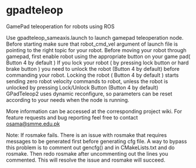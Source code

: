 gpadteleop
==========

GamePad teleoperation for robots using ROS

Use gpadteleop_sameaxis.launch to launch gamepad teleoperation node.
Before starting make sure that robot_cmd_vel argument of launch file is pointing to the right topic for your robot.
Before moving your robot through gamepad, first enable robot using the appropriate button
on your game pad( Button 4 by default )
If you lock your robot ( by pressing lock button or hard brake button ) you need to unlock
the robot (Button 4 by default) before commanding your robot.
Locking the robot ( Button 4 by default ) starts sending zero robot velocity commands to
robot, unless the robot is unlocked by pressing Lock/Unlock Button (Button 4 by default)
GPadTeleop2 uses dynamic reconfigure, so parameters can be reset according to your needs when the node is running.

More information can be accessed at the corresponding project wiki.
For feature requests and bug reporting feel free to contact osama@smme.edu.pk

Note:
	If rosmake fails. There is an issue with rosmake that requires messages to be generated
	first before generating cfg file. A way to bypass this problem is to comment out 
	gencfg() and in CMakeLists.txt and do rosmake. Then redo rosmake after uncommenting
	out the lines you commented. This will resolve the issue and rosmake will succeed.
